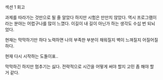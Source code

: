 섹션 1 회고

과제를 따라가는 것만으로 될 줄 알았다 하지만 시험은 만만치 않았다.
역시 프로그램이라는 분야는 어렵구나를 많이 느꼈다.
이길이 내 길이 아닌가 하는 생각도 수십 번 되뇌었다.

현재는 막막하기만 하다 노력하면 나의 부족한 부분이 채워질지 벽이 느껴질지
어질어질하다.

현재 다시 시작하는 도돌이표..

막막하긴 하지만 멈추기는 싫다.
전략적으로 시간을 어떻게 써야 할지 고민 좀 해야 할 거 같다.
